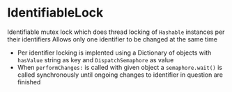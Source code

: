 # IdentifiableLock

 Identifiable mutex lock which does thread locking of `Hashable` instances per their identifiers
 Allows only one identifier to be changed at the same time
 
* Per identifier locking is implented using a Dictionary of objects with `hasValue` string as key and `DispatchSemaphore` as value
* When `performChanges:` is called with given object a `semaphore.wait()` is called synchronously until ongoing changes to
 identifier in question are finished
